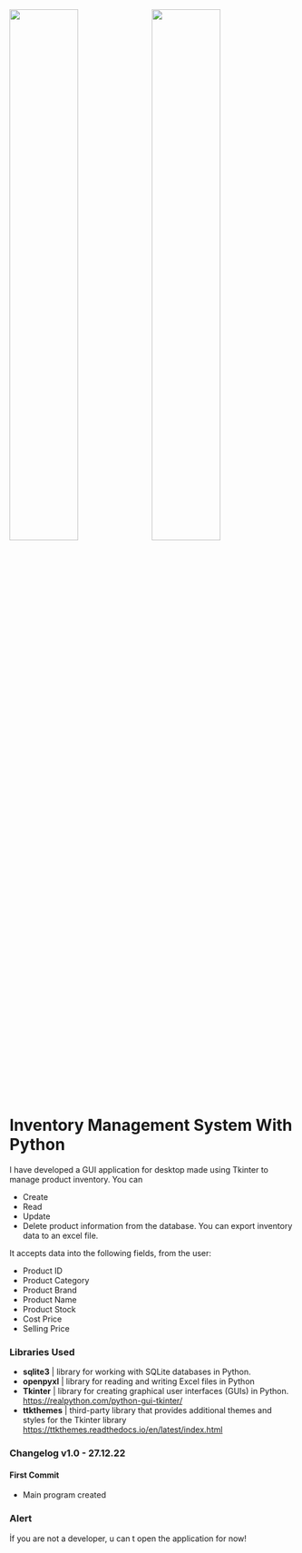 <div float="left">
	<img src="images/screenshot1.png" width="49%">
	<img src="images/screenshot2.png" width="49%">
</div>

# Inventory Management System With Python

I have developed a GUI application for desktop made using Tkinter to manage product inventory. 
You can 
- Create
- Read 
- Update
- Delete 
product information from the database. 
You can export inventory data to an excel file.

It accepts data into the following fields, from the user:
- Product ID
- Product Category
- Product Brand
- Product Name
- Product Stock
- Cost Price
- Selling Price

### Libraries Used 

- **sqlite3**   | library for working with SQLite databases in Python.
- **openpyxl**  | library for reading and writing Excel files in Python
- **Tkinter**   | library for creating graphical user interfaces (GUIs) in Python. https://realpython.com/python-gui-tkinter/
- **ttkthemes** | third-party library that provides additional themes and styles for the Tkinter library https://ttkthemes.readthedocs.io/en/latest/index.html

### Changelog v1.0 - 27.12.22
#### First Commit
- Main program created

### Alert
İf you are not a developer, u can t open the application for now!
